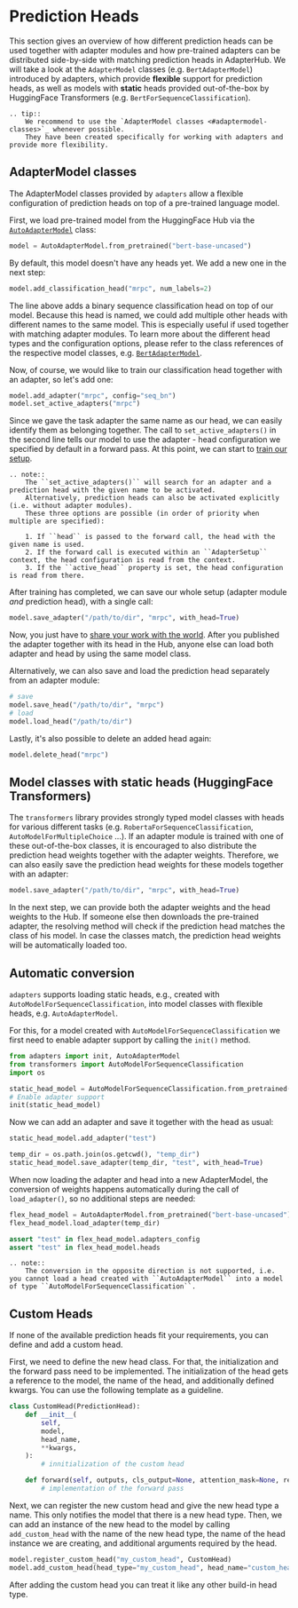 # Prediction Heads

This section gives an overview of how different prediction heads can be used together with adapter modules and how pre-trained adapters can be distributed side-by-side with matching prediction heads in AdapterHub.
We will take a look at the `AdapterModel` classes (e.g. `BertAdapterModel`) introduced by adapters, which provide **flexible** support for prediction heads, as well as models with **static** heads provided out-of-the-box by HuggingFace Transformers (e.g. `BertForSequenceClassification`).

```{eval-rst}
.. tip::
    We recommend to use the `AdapterModel classes <#adaptermodel-classes>`_ whenever possible. 
    They have been created specifically for working with adapters and provide more flexibility.
```

## AdapterModel classes

The AdapterModel classes provided by `adapters` allow a flexible configuration of prediction heads on top of a pre-trained language model.

First, we load pre-trained model from the HuggingFace Hub via the [`AutoAdapterModel`](adapters.AutoAdapterModel) class:
```python
model = AutoAdapterModel.from_pretrained("bert-base-uncased")
```

By default, this model doesn't have any heads yet. We add a new one in the next step:
```python
model.add_classification_head("mrpc", num_labels=2)
```
The line above adds a binary sequence classification head on top of our model.
Because this head is named, we could add multiple other heads with different names to the same model.
This is especially useful if used together with matching adapter modules.
To learn more about the different head types and the configuration options, please refer to the class references of the respective model classes, e.g. [`BertAdapterModel`](adapters.BertAdapterModel).

Now, of course, we would like to train our classification head together with an adapter, so let's add one:
```python
model.add_adapter("mrpc", config="seq_bn")
model.set_active_adapters("mrpc")
```

Since we gave the task adapter the same name as our head, we can easily identify them as belonging together.
The call to `set_active_adapters()` in the second line tells our model to use the adapter - head configuration we specified by default in a forward pass.
At this point, we can start to [train our setup](training.md).

```{eval-rst}
.. note::
    The ``set_active_adapters()`` will search for an adapter and a prediction head with the given name to be activated.
    Alternatively, prediction heads can also be activated explicitly (i.e. without adapter modules).
    These three options are possible (in order of priority when multiple are specified):

    1. If ``head`` is passed to the forward call, the head with the given name is used.
    2. If the forward call is executed within an ``AdapterSetup`` context, the head configuration is read from the context.
    3. If the ``active_head`` property is set, the head configuration is read from there.
```

After training has completed, we can save our whole setup (adapter module _and_ prediction head), with a single call:
```python
model.save_adapter("/path/to/dir", "mrpc", with_head=True)
```

Now, you just have to [share your work with the world](./hub_contributing.md#add-your-pre-trained-adapter).
After you published the adapter together with its head in the Hub, anyone else can load both adapter and head by using the same model class.

Alternatively, we can also save and load the prediction head separately from an adapter module:

```python
# save
model.save_head("/path/to/dir", "mrpc")
# load
model.load_head("/path/to/dir")
```

Lastly, it's also possible to delete an added head again:

```python
model.delete_head("mrpc")
```

## Model classes with static heads (HuggingFace Transformers)

The `transformers` library provides strongly typed model classes with heads for various different tasks (e.g. `RobertaForSequenceClassification`, `AutoModelForMultipleChoice` ...).
If an adapter module is trained with one of these out-of-the-box classes, it is encouraged to also distribute the prediction head weights together with the adapter weights.
Therefore, we can also easily save the prediction head weights for these models together with an adapter:

```python
model.save_adapter("/path/to/dir", "mrpc", with_head=True)
```

In the next step, we can provide both the adapter weights and the head weights to the Hub.
If someone else then downloads the pre-trained adapter, the resolving method will check if the prediction head matches the class of his model.
In case the classes match, the prediction head weights will be automatically loaded too.

## Automatic conversion 
`adapters` supports loading static heads, e.g., created with `AutoModelForSequenceClassification`, into model classes with flexible heads, e.g. `AutoAdapterModel`.

For this, for a model created with `AutoModelForSequenceClassification` we first need to enable adapter support by calling the `init()` method.
```python
from adapters import init, AutoAdapterModel
from transformers import AutoModelForSequenceClassification
import os

static_head_model = AutoModelForSequenceClassification.from_pretrained("bert-base-uncased")
# Enable adapter support
init(static_head_model) 
```
Now we can add an adapter and save it together with the head as usual:
```python
static_head_model.add_adapter("test")

temp_dir = os.path.join(os.getcwd(), "temp_dir")
static_head_model.save_adapter(temp_dir, "test", with_head=True)
```
When now loading the adapter and head into a new AdapterModel, the conversion of weights happens automatically during the call of `load_adapter()`, so no additional steps are needed:

```python
flex_head_model = AutoAdapterModel.from_pretrained("bert-base-uncased")
flex_head_model.load_adapter(temp_dir)

assert "test" in flex_head_model.adapters_config
assert "test" in flex_head_model.heads
```

```{eval-rst}
.. note::
    The conversion in the opposite direction is not supported, i.e. you cannot load a head created with ``AutoAdapterModel`` into a model of type ``AutoModelForSequenceClassification``.
```

## Custom Heads
If none of the available prediction heads fit your requirements, you can define and add a custom head.

First, we need to define the new head class. For that, the initialization and the forward pass need to be implemented.
The initialization of the head gets a reference to the model, the name of the head, and additionally defined kwargs. 
You can use the following template as a guideline.
```python 
class CustomHead(PredictionHead):
    def __init__(
        self,
        model,
        head_name,
        **kwargs,
    ):
        # innitialization of the custom head

    def forward(self, outputs, cls_output=None, attention_mask=None, return_dict=False, **kwargs):
        # implementation of the forward pass
``` 


Next, we can register the new custom head and give the new head type a name. This only notifies
the model that there is a new head type. Then, we can add an instance of the new head to the model by
calling `add_custom_head` with the name of the new head type, the name of the head instance we are creating, and 
additional arguments required by the head.
```python
model.register_custom_head("my_custom_head", CustomHead)
model.add_custom_head(head_type="my_custom_head", head_name="custom_head", **kwargs)
```
After adding the custom head you can treat it like any other build-in head type.
